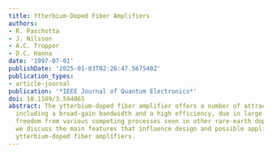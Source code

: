 ```yaml
---
title: Ytterbium-Doped Fiber Amplifiers
authors:
- R. Paschotta
- J. Nilsson
- A.C. Tropper
- D.C. Hanna
date: '1997-07-01'
publishDate: '2025-01-03T02:26:47.567540Z'
publication_types:
- article-journal
publication: '*IEEE Journal of Quantum Electronics*'
doi: 10.1109/3.594865
abstract: The ytterbium-doped fiber amplifier offers a number of attractive features,
  including a broad-gain bandwidth and a high efficiency, due in large part to its
  freedom from various competing processes seen in other rare-earth dopants. Here
  we discuss the main features that influence design and possible applications of
  ytterbium-doped fiber amplifiers.
---
```

